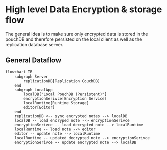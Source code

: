 # High level Data Encryption & storage flow

The general idea is to make sure only encrypted data is stored in the pouchDB and therefore persisted on the local client as well as the replication database server.

## General Dataflow

```mermaid
flowchart TB
    subgraph Server
        replicationDB[Replication CouchDB]
    end
    subgraph LocalApp
        localDB["Local PouchDB (Persistent)"]
        encryptionSerivce[Encryption Service]
        localRuntime[Runtime Storage]
        editor[Editor]
    end
    replicationDB <-- sync encrypted notes --> localDB
    localDB -- load encryped note --> encryptionSerivce
    encryptionSerivce -- load decrypted note --> localRuntime
    localRuntime -- load note --> editor
    editor -- update note --> localRuntime
    localRuntime -- updated decrypted note --> encryptionSerivce
    encryptionSerivce -- update encrypted note --> localDB
```
